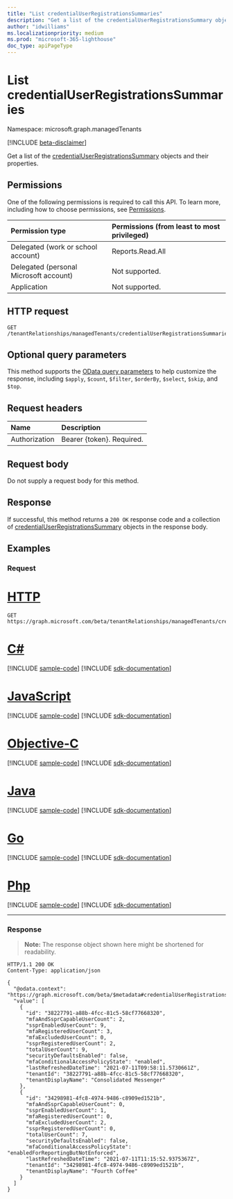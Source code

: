 ```yaml
---
title: "List credentialUserRegistrationsSummaries"
description: "Get a list of the credentialUserRegistrationsSummary objects and their properties."
author: "idwilliams"
ms.localizationpriority: medium
ms.prod: "microsoft-365-lighthouse"
doc_type: apiPageType
---
```


# List credentialUserRegistrationsSummaries
Namespace: microsoft.graph.managedTenants

[!INCLUDE [beta-disclaimer](../../includes/beta-disclaimer.md)]

Get a list of the [credentialUserRegistrationsSummary](../resources/managedtenants-credentialuserregistrationssummary.md) objects and their properties.

## Permissions
One of the following permissions is required to call this API. To learn more, including how to choose permissions, see [Permissions](/graph/permissions-reference).

|Permission type|Permissions (from least to most privileged)|
|:---|:---|
|Delegated (work or school account)|Reports.Read.All|
|Delegated (personal Microsoft account)|Not supported.|
|Application|Not supported.|

## HTTP request

<!-- {
  "blockType": "ignored"
}
-->
``` http
GET /tenantRelationships/managedTenants/credentialUserRegistrationsSummaries
```

## Optional query parameters
This method supports the [OData query parameters](/graph/query-parameters) to help customize the response, including `$apply`, `$count`, `$filter`, `$orderBy`, `$select`, `$skip`, and `$top`.

## Request headers
|Name|Description|
|:---|:---|
|Authorization|Bearer {token}. Required.|

## Request body
Do not supply a request body for this method.

## Response

If successful, this method returns a `200 OK` response code and a collection of [credentialUserRegistrationsSummary](../resources/managedtenants-credentialuserregistrationssummary.md) objects in the response body.

## Examples

### Request

# [HTTP](#tab/http)
<!-- {
  "blockType": "request",
  "name": "list_credentialuserregistrationssummary"
}
-->
``` http
GET https://graph.microsoft.com/beta/tenantRelationships/managedTenants/credentialUserRegistrationsSummaries
```
# [C#](#tab/csharp)
[!INCLUDE [sample-code](../includes/snippets/csharp/list-credentialuserregistrationssummary-csharp-snippets.md)]
[!INCLUDE [sdk-documentation](../includes/snippets/snippets-sdk-documentation-link.md)]

# [JavaScript](#tab/javascript)
[!INCLUDE [sample-code](../includes/snippets/javascript/list-credentialuserregistrationssummary-javascript-snippets.md)]
[!INCLUDE [sdk-documentation](../includes/snippets/snippets-sdk-documentation-link.md)]

# [Objective-C](#tab/objc)
[!INCLUDE [sample-code](../includes/snippets/objc/list-credentialuserregistrationssummary-objc-snippets.md)]
[!INCLUDE [sdk-documentation](../includes/snippets/snippets-sdk-documentation-link.md)]

# [Java](#tab/java)
[!INCLUDE [sample-code](../includes/snippets/java/list-credentialuserregistrationssummary-java-snippets.md)]
[!INCLUDE [sdk-documentation](../includes/snippets/snippets-sdk-documentation-link.md)]

# [Go](#tab/go)
[!INCLUDE [sample-code](../includes/snippets/go/list-credentialuserregistrationssummary-go-snippets.md)]
[!INCLUDE [sdk-documentation](../includes/snippets/snippets-sdk-documentation-link.md)]

# [Php](#tab/php)
[!INCLUDE [sample-code](../includes/snippets/php/list-credentialuserregistrationssummary-php-snippets.md)]
[!INCLUDE [sdk-documentation](../includes/snippets/snippets-sdk-documentation-link.md)]

---



### Response
>**Note:** The response object shown here might be shortened for readability.
<!-- {
  "blockType": "response",
  "truncated": true,
  "@odata.type": "Collection(microsoft.graph.managedTenants.credentialUserRegistrationsSummary)"
}
-->
``` http
HTTP/1.1 200 OK
Content-Type: application/json

{
  "@odata.context": "https://graph.microsoft.com/beta/$metadata#credentialUserRegistrationsSummaries",
  "value": [
    {
      "id": "38227791-a88b-4fcc-81c5-58cf77668320",
      "mfaAndSsprCapableUserCount": 2,
      "ssprEnabledUserCount": 9,
      "mfaRegisteredUserCount": 3,
      "mfaExcludedUserCount": 0,
      "ssprRegisteredUserCount": 2,
      "totalUserCount": 9,
      "securityDefaultsEnabled": false,
      "mfaConditionalAccessPolicyState": "enabled",
      "lastRefreshedDateTime": "2021-07-11T09:58:11.5730661Z",
      "tenantId": "38227791-a88b-4fcc-81c5-58cf77668320",
      "tenantDisplayName": "Consolidated Messenger"
    },
    {
      "id": "34298981-4fc8-4974-9486-c8909ed1521b",
      "mfaAndSsprCapableUserCount": 0,
      "ssprEnabledUserCount": 1,
      "mfaRegisteredUserCount": 0,
      "mfaExcludedUserCount": 2,
      "ssprRegisteredUserCount": 0,
      "totalUserCount": 7,
      "securityDefaultsEnabled": false,
      "mfaConditionalAccessPolicyState": "enabledForReportingButNotEnforced",
      "lastRefreshedDateTime": "2021-07-11T11:15:52.9375367Z",
      "tenantId": "34298981-4fc8-4974-9486-c8909ed1521b",
      "tenantDisplayName": "Fourth Coffee"
    }
  ]
}
```
